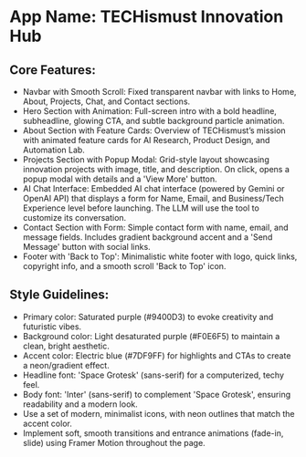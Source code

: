 # **App Name**: TECHismust Innovation Hub

## Core Features:

- Navbar with Smooth Scroll: Fixed transparent navbar with links to Home, About, Projects, Chat, and Contact sections.
- Hero Section with Animation: Full-screen intro with a bold headline, subheadline, glowing CTA, and subtle background particle animation.
- About Section with Feature Cards: Overview of TECHismust’s mission with animated feature cards for AI Research, Product Design, and Automation Lab.
- Projects Section with Popup Modal: Grid-style layout showcasing innovation projects with image, title, and description. On click, opens a popup modal with details and a 'View More' button.
- AI Chat Interface: Embedded AI chat interface (powered by Gemini or OpenAI API) that displays a form for Name, Email, and Business/Tech Experience level before launching. The LLM will use the tool to customize its conversation.
- Contact Section with Form: Simple contact form with name, email, and message fields. Includes gradient background accent and a 'Send Message' button with social links.
- Footer with 'Back to Top': Minimalistic white footer with logo, quick links, copyright info, and a smooth scroll 'Back to Top' icon.

## Style Guidelines:

- Primary color: Saturated purple (#9400D3) to evoke creativity and futuristic vibes.
- Background color: Light desaturated purple (#F0E6F5) to maintain a clean, bright aesthetic.
- Accent color: Electric blue (#7DF9FF) for highlights and CTAs to create a neon/gradient effect.
- Headline font: 'Space Grotesk' (sans-serif) for a computerized, techy feel.
- Body font: 'Inter' (sans-serif) to complement 'Space Grotesk', ensuring readability and a modern look. 
- Use a set of modern, minimalist icons, with neon outlines that match the accent color.
- Implement soft, smooth transitions and entrance animations (fade-in, slide) using Framer Motion throughout the page.